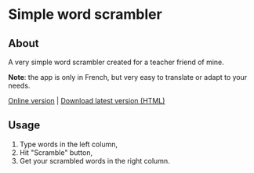 # Simple word scrambler

## About

A very simple word scrambler created for a teacher friend of mine.

**Note**: the app is only in French, but very easy to translate or adapt to your needs.

[Online version](https://deepnight.github.io/mini-scrambler/) |
[Download latest version (HTML)](https://github.com/deepnight/mini-scrambler/releases/latest)


## Usage
1. Type words in the left column,
2. Hit "Scramble" button,
3. Get your scrambled words in the right column.


